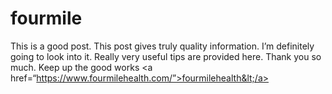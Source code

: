 # fourmile
This is a good post. This post gives truly quality information. I’m definitely going to look into it. Really very useful tips are provided here. Thank you so much. Keep up the good works &lt;a href=“https://www.fourmilehealth.com/”>fourmilehealth&lt;/a> 
